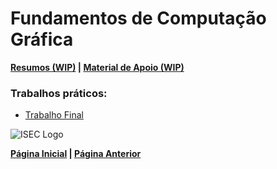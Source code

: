# Fundamentos de Computação Gráfica

**[Resumos (WIP)](#) | [Material de Apoio (WIP)](#)**

### **Trabalhos práticos:**

- [Trabalho Final](https://www.youtube.com/watch?v=nN4E9FaZDVc)

![ISEC Logo](https://moodle.isec.pt/moodle/pluginfile.php/1/theme_adaptable/logo/1581343866/logo.png)

**[Página Inicial](../../../index.md) | [Página Anterior](../2ndSemester.md)**